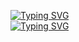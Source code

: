 [![Typing SVG](https://readme-typing-svg.demolab.com?font=Fira+Code&duration=1&pause=1000&color=158D23&center=true&vCenter=true&repeat=false&random=false&width=894&height=40&lines=Vanessa+Elizabeth+Piccoli)](https://git.io/typing-svg)<br>
[![Typing SVG](https://readme-typing-svg.demolab.com?font=Fira+Code&pause=1000&color=158D23&center=true&vCenter=true&repeat=false&random=false&width=894&height=40&lines=QA+analyst)](https://git.io/typing-svg)
